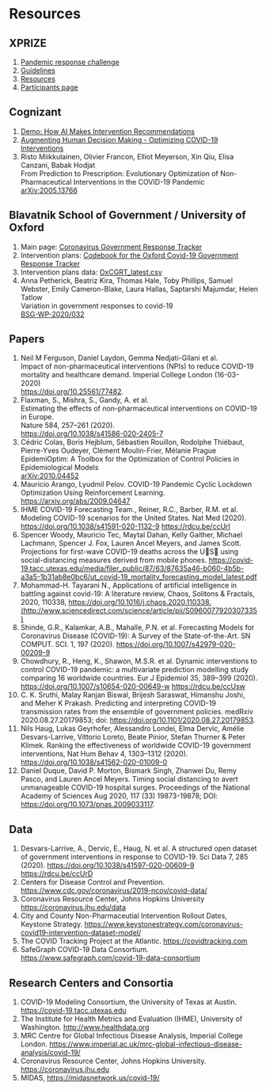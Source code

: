 # Resources

## XPRIZE
1. [Pandemic response challenge](https://xprize.org/challenge/pandemicresponse)
1. [Guidelines](https://xprize.org/challenge/pandemicresponse/guidelines)
1. [Resources](https://xprize.org/challenge/pandemicresponse/resources)
1. [Participants page](https://pop.xprize.org/Prizes/PrizeDetails?codename=pandemic_response_challenge)

## Cognizant
1. [Demo: How AI Makes Intervention Recommendations](https://evolution.ml/demos/npidashboard/)
1. [Augmenting Human Decision Making - Optimizing COVID-19 Interventions](https://evolution.ml/esp/npi/)
1. Risto Miikkulainen, Olivier Francon, Elliot Meyerson, Xin Qiu, Elisa Canzani, Babak Hodjat   
From Prediction to Prescription: Evolutionary Optimization of Non-Pharmaceutical Interventions in the COVID-19 Pandemic  
[arXiv:2005.13766](https://arxiv.org/abs/2005.13766)

## Blavatnik School of Government / University of Oxford 
1. Main page: [Coronavirus Government Response Tracker](https://www.bsg.ox.ac.uk/research/research-projects/coronavirus-government-response-tracker)
1. Intervention plans: [Codebook for the Oxford Covid-19 Government Response Tracker](https://github.com/OxCGRT/covid-policy-tracker/blob/master/documentation/codebook.md)
1. Intervention plans data: [OxCGRT_latest.csv](https://raw.githubusercontent.com/OxCGRT/covid-policy-tracker/master/data/OxCGRT_latest.csv)
1. Anna Petherick, Beatriz Kira, Thomas Hale, Toby Phillips, Samuel Webster, Emily Cameron-Blake, Laura Hallas, Saptarshi Majumdar, Helen Tatlow  
Variation in government responses to covid-19  
[BSG-WP-2020/032](https://www.bsg.ox.ac.uk/research/publications/variation-government-responses-covid-19)

## Papers
1. Neil M Ferguson, Daniel Laydon, Gemma Nedjati-Gilani et al.  
Impact of non-pharmaceutical interventions (NPIs)
to reduce COVID-19 mortality and healthcare demand. Imperial College London (16-03-2020)  
https://doi.org/10.25561/77482.
1. Flaxman, S., Mishra, S., Gandy, A. et al.  
Estimating the effects of non-pharmaceutical interventions on COVID-19 in Europe.  
Nature 584, 257–261 (2020).  
https://doi.org/10.1038/s41586-020-2405-7
1. Cédric Colas, Boris Hejblum, Sébastien Rouillon, Rodolphe Thiébaut, Pierre-Yves Oudeyer, Clément Moulin-Frier, Mélanie Prague  
EpidemiOptim: A Toolbox for the Optimization of Control Policies in Epidemiological Models  
[arXiv:2010.04452](https://arxiv.org/abs/2010.04452)
1. Mauricio Arango, Lyudmil Pelov. COVID-19 Pandemic Cyclic Lockdown Optimization Using Reinforcement Learning. https://arxiv.org/abs/2009.04647
1. IHME COVID-19 Forecasting Team., Reiner, R.C., Barber, R.M. et al. Modeling COVID-19 scenarios for the United States. Nat Med (2020). https://doi.org/10.1038/s41591-020-1132-9 https://rdcu.be/ccUrI
1. Spencer Woody, Mauricio Tec, Maytal Dahan, Kelly Gaither, Michael Lachmann, Spencer J. Fox, Lauren Ancel Meyers, and James Scott. Projections for first-wave COVID-19 deaths across the U􏰀S􏰀 using social-distancing measures derived from mobile phones. https://covid-19.tacc.utexas.edu/media/filer_public/87/63/87635a46-b060-4b5b-a3a5-1b31ab8e0bc6/ut_covid-19_mortality_forecasting_model_latest.pdf
1. Mohammad-H. Tayarani N., Applications of artificial intelligence in battling against covid-19: A literature review, Chaos, Solitons & Fractals, 2020, 110338, https://doi.org/10.1016/j.chaos.2020.110338.(http://www.sciencedirect.com/science/article/pii/S0960077920307335)
1. Shinde, G.R., Kalamkar, A.B., Mahalle, P.N. et al. Forecasting Models for Coronavirus Disease (COVID-19): A Survey of the State-of-the-Art. SN COMPUT. SCI. 1, 197 (2020). https://doi.org/10.1007/s42979-020-00209-9
1. Chowdhury, R., Heng, K., Shawon, M.S.R. et al. Dynamic interventions to control COVID-19 pandemic: a multivariate prediction modelling study comparing 16 worldwide countries. Eur J Epidemiol 35, 389–399 (2020). https://doi.org/10.1007/s10654-020-00649-w https://rdcu.be/ccUsw
1. C. K. Sruthi,  Malay Ranjan Biswal, Brijesh Saraswat, Himanshu Joshi, and Meher K Prakash. Predicting and interpreting COVID-19 transmission rates from the ensemble of government policies. medRxiv 2020.08.27.20179853; doi: https://doi.org/10.1101/2020.08.27.20179853.
1. Nils Haug, Lukas Geyrhofer, Alessandro Londei, Elma Dervic, Amélie Desvars-Larrive, Vittorio Loreto, Beate Pinior, Stefan Thurner & Peter Klimek. Ranking the effectiveness of worldwide COVID-19 government interventions,  Nat Hum Behav 4, 1303–1312 (2020). https://doi.org/10.1038/s41562-020-01009-0
1. Daniel Duque, David P. Morton, Bismark Singh, Zhanwei Du, Remy Pasco, and Lauren Ancel Meyers. Timing social distancing to avert unmanageable COVID-19 hospital surges. Proceedings of the National Academy of Sciences Aug 2020, 117 (33) 19873-19878; DOI: https://doi.org/10.1073/pnas.2009033117.

## Data
1. Desvars-Larrive, A., Dervic, E., Haug, N. et al. A structured open dataset of government interventions in response to COVID-19. Sci Data 7, 285 (2020). https://doi.org/10.1038/s41597-020-00609-9 https://rdcu.be/ccUrD
1. Centers for Disease Control and Prevention. https://www.cdc.gov/coronavirus/2019-ncov/covid-data/
1. Coronavirus Resource Center, Johns Hopkins University https://coronavirus.jhu.edu/data
1. City and County Non-Pharmaceutial Intervention Rollout Dates, Keystone Strategy. https://www.keystonestrategy.com/coronavirus-covid19-intervention-dataset-model/
1. The COVID Tracking Project at the Atlantic. https://covidtracking.com
1. SafeGraph COVID-19 Data Consortium. https://www.safegraph.com/covid-19-data-consortium

## Research Centers and Consortia
1. COVID-19 Modeling Consortium, the University of Texas at Austin. https://covid-19.tacc.utexas.edu
1. The Institute for Health Metrics and Evaluation (IHME), University of Washington. http://www.healthdata.org
1. MRC Centre for Global Infectious Disease Analysis, Imperial College London. https://www.imperial.ac.uk/mrc-global-infectious-disease-analysis/covid-19/
1. Coronavirus Resource Center, Johns Hopkins University. https://coronavirus.jhu.edu
1. MIDAS, https://midasnetwork.us/covid-19/

